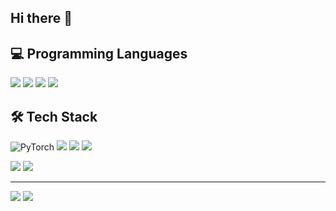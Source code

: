 ## Hi there 👋

<!--
**kimsoomin20221789/kimsoomin20221789** is a ✨ _special_ ✨ repository because its `README.md` (this file) appears on your GitHub profile.

Here are some ideas to get you started:

- 🔭 I’m currently working on ...
- 🌱 I’m currently learning ...
- 👯 I’m looking to collaborate on ...
- 🤔 I’m looking for help with ...
- 💬 Ask me about ...
- 📫 How to reach me: ...
- 😄 Pronouns: ...
- ⚡ Fun fact: ...
-->

## 💻 Programming Languages
  <img src = "https://img.shields.io/badge/Swift-FA7343?style=for-the-badge&logo=swift&logoColor=white"/></a>
  <img src = "https://img.shields.io/badge/c%2B%2B-%2300599C?style=for-the-badge&logo=cplusplus"/></a>
  <img src = "https://img.shields.io/badge/python-%233776AB?style=for-the-badge&logo=Python&logoColor=white"/></a>
  <img src = "https://img.shields.io/badge/java-blue?style=for-the-badge"/></a>

  

## 🛠️ Tech Stack 
![PyTorch](https://img.shields.io/badge/PyTorch-EE4C2C.svg?&style=for-the-badge&logo=Java&logoColor=white)
<img src = "https://img.shields.io/badge/iOS-000000?style=for-the-badge&logo=ios&logoColor=white"/></a>
<img src = "https://img.shields.io/badge/springboot-%236DB33F?style=for-the-badge&logo=springboot&logoColor=white"/></a>
<img src = "https://img.shields.io/badge/mysql-%234479A1?style=for-the-badge&logo=mysql&logoColor=white"/></a>

<img src = "https://img.shields.io/badge/aws%20ec2-%23FF9900?style=for-the-badge&logo=amazonec2&logoColor=white"/></a>
<img src = "https://img.shields.io/badge/aws%20rds-%23527FFF?style=for-the-badge&logo=amazonrds&logoColor=white"/></a>

</div>
	
---


<p>
  <img src="https://github-readme-stats.vercel.app/api?username=kimsoomin20221789&show_icons=true&theme=dracula" >
  <img src="http://mazassumnida.wtf/api/generate_badge?boj=lucy1382" >
</p>



